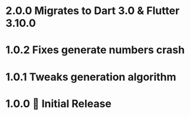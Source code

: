 # 2.0.0 Migrates to Dart 3.0 & Flutter 3.10.0

# 1.0.2 Fixes generate numbers crash

# 1.0.1 Tweaks generation algorithm

# 1.0.0 🎉 Initial Release
